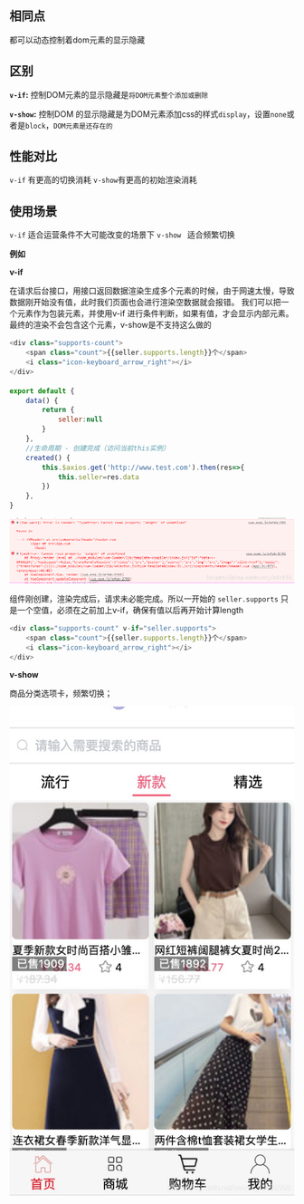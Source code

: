 ## 相同点

都可以动态控制着dom元素的显示隐藏

## 区别

**`v-if`:** 控制DOM元素的显示隐藏是`将DOM元素整个添加或删除`

**`v-show`:** 控制DOM 的显示隐藏是为DOM元素添加css的样式`display`，设置`none`或者是`block`，`DOM元素是还存在的`

## 性能对比

`v-if` 有更高的切换消耗
`v-show`有更高的初始渲染消耗

## 使用场景

`v-if` 适合运营条件不大可能改变的场景下
`v-show ` 适合频繁切换



**例如**

**v-if**

在请求后台接口，用接口返回数据渲染生成多个元素的时候，由于网速太慢，导致数据刚开始没有值，此时我们页面也会进行渲染空数据就会报错。
我们可以把一个元素作为包装元素，并使用v-if 进行条件判断，如果有值，才会显示内部元素。最终的渲染不会包含这个元素，v-show是不支持这么做的

```js
<div class="supports-count">
    <span class="count">{{seller.supports.length}}个</span>
	<i class="icon-keyboard_arrow_right"></i>
</div>

export default {
    data() {
        return {
            seller:null
        }
    },
    //生命周期 - 创建完成（访问当前this实例）
    created() {
        this.$axios.get('http://www.test.com').then(res=>{
            this.seller=res.data
        })
    },
}
```

![在这里插入图片描述](img/1.png)

组件刚创建，渲染完成后，请求未必能完成。所以一开始的 `seller.supports` 只是一个空值，必须在之前加上v-if，确保有值以后再开始计算length

```js
<div class="supports-count" v-if="seller.supports">
    <span class="count">{{seller.supports.length}}个</span>
	<i class="icon-keyboard_arrow_right"></i>
</div>
```

**v-show**

商品分类选项卡，频繁切换；

![在这里插入图片描述](img/2.jpeg)